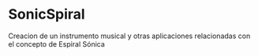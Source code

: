 # SonicSpiral
Creacion de un instrumento musical y otras aplicaciones relacionadas con el concepto de Espiral Sónica

